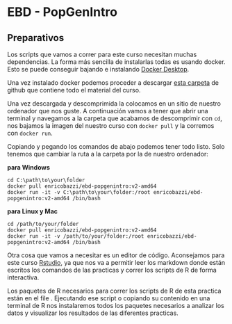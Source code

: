# EBD - PopGenIntro

## Preparativos

Los scripts que vamos a correr para este curso necesitan muchas dependencias. La forma más sencilla de instalarlas todas es usando docker. Esto se puede conseguir bajando e instalando [Docker Desktop](https://www.docker.com/products/docker-desktop/).

Una vez instalado docker podemos proceder a descargar [esta carpeta](https://github.com/Enricobazzi/EBD-PopGenIntro/archive/refs/heads/main.zip) de github que contiene todo el material del curso.

Una vez descargada y descomprimida la colocamos en un sitio de nuestro ordenador que nos guste. A continuación vamos a tener que abrir una terminal y navegamos a la carpeta que acabamos de descomprimir con `cd`, nos bajamos la imagen del nuestro curso con `docker pull` y la corremos con `docker run`.

Copiando y pegando los comandos de abajo podemos tener todo listo. Solo tenemos que cambiar la ruta a la carpeta por la de nuestro ordenador:

**para Windows**

```
cd C:\path\to\your\folder
docker pull enricobazzi/ebd-popgenintro:v2-amd64
docker run -it -v C:\path\to\your\folder:/root enricobazzi/ebd-popgenintro:v2-amd64 /bin/bash
```

**para Linux y Mac**

```
cd /path/to/your/folder
docker pull enricobazzi/ebd-popgenintro:v2-amd64
docker run -it -v /path/to/your/folder:/root enricobazzi/ebd-popgenintro:v2-amd64 /bin/bash
```

Otra cosa que vamos a necesitar es un editor de código. Aconsejamos para este curso [Rstudio](https://posit.co/download/rstudio-desktop/), ya que nos va a permitir leer los markdown donde están escritos los comandos de las practicas y correr los scripts de R de forma interactiva.

Los paquetes de R necesarios para correr los scripts de R de esta practica están en el file [](). Ejecutando ese script o copiando su contenido en una terminal de R nos instalaremos todos los paquetes necesarios a analizar los datos y visualizar los resultados de las diferentes practicas.